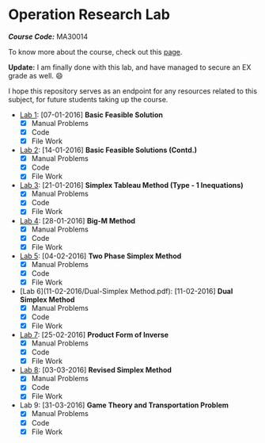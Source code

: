 Operation Research Lab
======================

***Course Code:*** MA30014  

To know more about the course, check out this [page](https://wiki.metakgp.org/w/MA30014_:_Operation_Research).

**Update:** I am finally done with this lab, and have managed to secure an EX grade as well. :smile:

I hope this repository serves as an endpoint for any resources related to this subject, for future students taking up the course.

- [Lab 1](07-01-2016/problem1a.md): [07-01-2016] **Basic Feasible Solution**
	- [x] Manual Problems
	- [x] Code
	- [x] File Work  
- [Lab 2](14-01-2016/Lab-Expt1b.pdf): [14-01-2016] **Basic Feasible Solutions (Contd.)**  
	- [x] Manual Problems
	- [x] Code
	- [x] File Work
- [Lab 3](21-01-2016/OR-2016-Slide.pdf): [21-01-2016] **Simplex Tableau Method (Type - 1 Inequations)**
	- [x] Manual Problems
	- [x] Code
	- [x] File Work
- [Lab 4](21-01-2016/OR-2016-Slide.pdf): [28-01-2016] **Big-M Method**
	- [x] Manual Problems
	- [x] Code
	- [x] File Work
- [Lab 5](04-02-2016/problem.md): [04-02-2016] **Two Phase Simplex Method**
	- [x] Manual Problems
	- [x] Code
	- [x] File Work
- [Lab 6](11-02-2016/Dual-Simplex Method.pdf): [11-02-2016] **Dual Simplex Method**
	- [x] Manual Problems
	- [x] Code
	- [x] File Work
- [Lab 7](25-02-2016/Product-Form-Inverse.pdf): [25-02-2016] **Product Form of Inverse**
	- [x] Manual Problems
	- [x] Code
	- [x] File Work
- [Lab 8](03-03-2016/Revised-Simplex-method.pdf): [03-03-2016] **Revised Simplex Method**
	- [x] Manual Problems
	- [x] Code
	- [x] File Work
- Lab 9: [31-03-2016] **Game Theory and Transportation Problem**
	- [x] Manual Problems
	- [x] Code
	- [x] File Work
